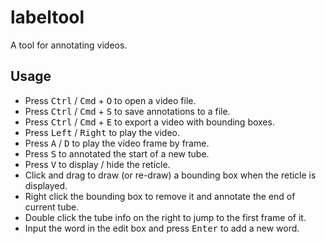 # labeltool
A tool for annotating videos.

## Usage
- Press <kbd>Ctrl</kbd> / <kbd>Cmd</kbd> + <kbd>O</kbd> to open a video file.
- Press <kbd>Ctrl</kbd> / <kbd>Cmd</kbd> + <kbd>S</kbd> to save annotations to a file.
- Press <kbd>Ctrl</kbd> / <kbd>Cmd</kbd> + <kbd>E</kbd> to export a video with bounding boxes.
- Press <kbd>Left</kbd> / <kbd>Right</kbd> to play the video.
- Press <kbd>A</kbd> / <kbd>D</kbd> to play the video frame by frame.
- Press <kbd>S</kbd> to annotated the start of a new tube.
- Press <kbd>V</kbd> to display / hide the reticle.
- Click and drag to draw (or re-draw) a bounding box when the reticle is displayed.
- Right click the bounding box to remove it and annotate the end of current tube.
- Double click the tube info on the right to jump to the first frame of it.
- Input the word in the edit box and press <kbd>Enter</kbd> to add a new word.